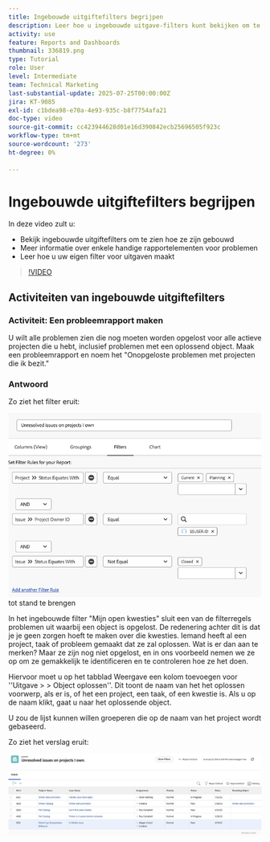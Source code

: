 ```yaml
---
title: Ingebouwde uitgiftefilters begrijpen
description: Leer hoe u ingebouwde uitgave-filters kunt bekijken om te zien hoe ze zijn gemaakt en uw eigen uitgave-filter kunt maken in Workfront.
activity: use
feature: Reports and Dashboards
thumbnail: 336819.png
type: Tutorial
role: User
level: Intermediate
team: Technical Marketing
last-substantial-update: 2025-07-25T00:00:00Z
jira: KT-9085
exl-id: c1bdea98-e70a-4e93-935c-b8f7754afa21
doc-type: video
source-git-commit: cc423944628d01e16d390842ecb25696505f923c
workflow-type: tm+mt
source-wordcount: '273'
ht-degree: 0%

---
```


# Ingebouwde uitgiftefilters begrijpen

In deze video zult u:

* Bekijk ingebouwde uitgiftefilters om te zien hoe ze zijn gebouwd
* Meer informatie over enkele handige rapportelementen voor problemen
* Leer hoe u uw eigen filter voor uitgaven maakt

>[!VIDEO](https://video.tv.adobe.com/v/336819/?quality=12&learn=on&enablevpops=0)


## Activiteiten van ingebouwde uitgiftefilters


### Activiteit: Een probleemrapport maken

U wilt alle problemen zien die nog moeten worden opgelost voor alle actieve projecten die u hebt, inclusief problemen met een oplossend object. Maak een probleemrapport en noem het &quot;Onopgeloste problemen met projecten die ik bezit.&quot;

### Antwoord

Zo ziet het filter eruit:

![ een beeld van het scherm om een uitgevende filter ](assets/opening-built-in-issue-filters-1.png) tot stand te brengen

In het ingebouwde filter &quot;Mijn open kwesties&quot; sluit een van de filterregels problemen uit waarbij een object is opgelost. De redenering achter dit is dat je je geen zorgen hoeft te maken over die kwesties. Iemand heeft al een project, taak of probleem gemaakt dat ze zal oplossen. Wat is er dan aan te merken? Maar ze zijn nog niet opgelost, en in ons voorbeeld nemen we ze op om ze gemakkelijk te identificeren en te controleren hoe ze het doen.

Hiervoor moet u op het tabblad Weergave een kolom toevoegen voor &#39;&#39;Uitgave > > Object oplossen&#39;&#39;. Dit toont de naam van het het oplossen voorwerp, als er is, of het een project, een taak, of een kwestie is. Als u op de naam klikt, gaat u naar het oplossende object.

U zou de lijst kunnen willen groeperen die op de naam van het project wordt gebaseerd.

Zo ziet het verslag eruit:

![ een beeld van een probleemrapport ](assets/opening-built-in-issue-filters-2.png)
